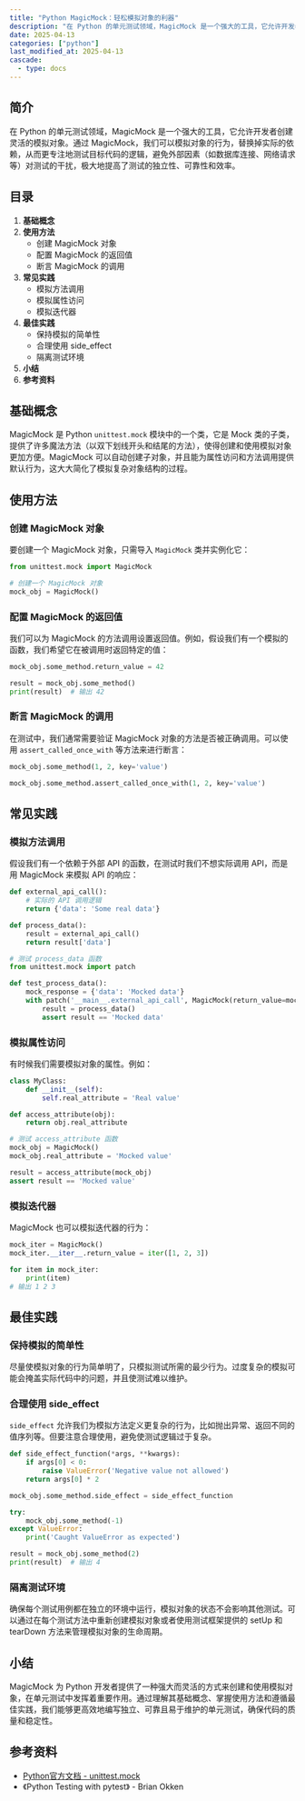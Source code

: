 ```yaml
---
title: "Python MagicMock：轻松模拟对象的利器"
description: "在 Python 的单元测试领域，MagicMock 是一个强大的工具，它允许开发者创建灵活的模拟对象。通过 MagicMock，我们可以模拟对象的行为，替换掉实际的依赖，从而更专注地测试目标代码的逻辑，避免外部因素（如数据库连接、网络请求等）对测试的干扰，极大地提高了测试的独立性、可靠性和效率。"
date: 2025-04-13
categories: ["python"]
last_modified_at: 2025-04-13
cascade:
  - type: docs
---
```



## 简介
在 Python 的单元测试领域，MagicMock 是一个强大的工具，它允许开发者创建灵活的模拟对象。通过 MagicMock，我们可以模拟对象的行为，替换掉实际的依赖，从而更专注地测试目标代码的逻辑，避免外部因素（如数据库连接、网络请求等）对测试的干扰，极大地提高了测试的独立性、可靠性和效率。

<!-- more -->
## 目录
1. **基础概念**
2. **使用方法**
    - 创建 MagicMock 对象
    - 配置 MagicMock 的返回值
    - 断言 MagicMock 的调用
3. **常见实践**
    - 模拟方法调用
    - 模拟属性访问
    - 模拟迭代器
4. **最佳实践**
    - 保持模拟的简单性
    - 合理使用 side_effect
    - 隔离测试环境
5. **小结**
6. **参考资料**

## 基础概念
MagicMock 是 Python `unittest.mock` 模块中的一个类，它是 Mock 类的子类，提供了许多魔法方法（以双下划线开头和结尾的方法），使得创建和使用模拟对象更加方便。MagicMock 可以自动创建子对象，并且能为属性访问和方法调用提供默认行为，这大大简化了模拟复杂对象结构的过程。

## 使用方法

### 创建 MagicMock 对象
要创建一个 MagicMock 对象，只需导入 `MagicMock` 类并实例化它：
```python
from unittest.mock import MagicMock

# 创建一个 MagicMock 对象
mock_obj = MagicMock()
```

### 配置 MagicMock 的返回值
我们可以为 MagicMock 的方法调用设置返回值。例如，假设我们有一个模拟的函数，我们希望它在被调用时返回特定的值：
```python
mock_obj.some_method.return_value = 42

result = mock_obj.some_method()
print(result)  # 输出 42
```

### 断言 MagicMock 的调用
在测试中，我们通常需要验证 MagicMock 对象的方法是否被正确调用。可以使用 `assert_called_once_with` 等方法来进行断言：
```python
mock_obj.some_method(1, 2, key='value')

mock_obj.some_method.assert_called_once_with(1, 2, key='value')
```

## 常见实践

### 模拟方法调用
假设我们有一个依赖于外部 API 的函数，在测试时我们不想实际调用 API，而是用 MagicMock 来模拟 API 的响应：
```python
def external_api_call():
    # 实际的 API 调用逻辑
    return {'data': 'Some real data'}

def process_data():
    result = external_api_call()
    return result['data']

# 测试 process_data 函数
from unittest.mock import patch

def test_process_data():
    mock_response = {'data': 'Mocked data'}
    with patch('__main__.external_api_call', MagicMock(return_value=mock_response)):
        result = process_data()
        assert result == 'Mocked data'
```

### 模拟属性访问
有时候我们需要模拟对象的属性。例如：
```python
class MyClass:
    def __init__(self):
        self.real_attribute = 'Real value'

def access_attribute(obj):
    return obj.real_attribute

# 测试 access_attribute 函数
mock_obj = MagicMock()
mock_obj.real_attribute = 'Mocked value'

result = access_attribute(mock_obj)
assert result == 'Mocked value'
```

### 模拟迭代器
MagicMock 也可以模拟迭代器的行为：
```python
mock_iter = MagicMock()
mock_iter.__iter__.return_value = iter([1, 2, 3])

for item in mock_iter:
    print(item) 
# 输出 1 2 3
```

## 最佳实践

### 保持模拟的简单性
尽量使模拟对象的行为简单明了，只模拟测试所需的最少行为。过度复杂的模拟可能会掩盖实际代码中的问题，并且使测试难以维护。

### 合理使用 side_effect
`side_effect` 允许我们为模拟方法定义更复杂的行为，比如抛出异常、返回不同的值序列等。但要注意合理使用，避免使测试逻辑过于复杂。
```python
def side_effect_function(*args, **kwargs):
    if args[0] < 0:
        raise ValueError('Negative value not allowed')
    return args[0] * 2

mock_obj.some_method.side_effect = side_effect_function

try:
    mock_obj.some_method(-1)
except ValueError:
    print('Caught ValueError as expected')

result = mock_obj.some_method(2)
print(result)  # 输出 4
```

### 隔离测试环境
确保每个测试用例都在独立的环境中运行，模拟对象的状态不会影响其他测试。可以通过在每个测试方法中重新创建模拟对象或者使用测试框架提供的 setUp 和 tearDown 方法来管理模拟对象的生命周期。

## 小结
MagicMock 为 Python 开发者提供了一种强大而灵活的方式来创建和使用模拟对象，在单元测试中发挥着重要作用。通过理解其基础概念、掌握使用方法和遵循最佳实践，我们能够更高效地编写独立、可靠且易于维护的单元测试，确保代码的质量和稳定性。

## 参考资料
- [Python官方文档 - unittest.mock](https://docs.python.org/3/library/unittest.mock.html)
- 《Python Testing with pytest》 - Brian Okken
